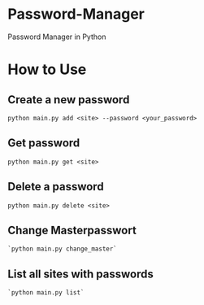 # Password-Manager
Password Manager in Python

# How to Use
## Create a new password
 `python main.py add <site> --password <your_password>`

## Get password
 `python main.py get <site>`

## Delete  a password
 `python main.py delete <site>`

## Change Masterpasswort
    `python main.py change_master`

## List all sites with passwords
    `python main.py list`
